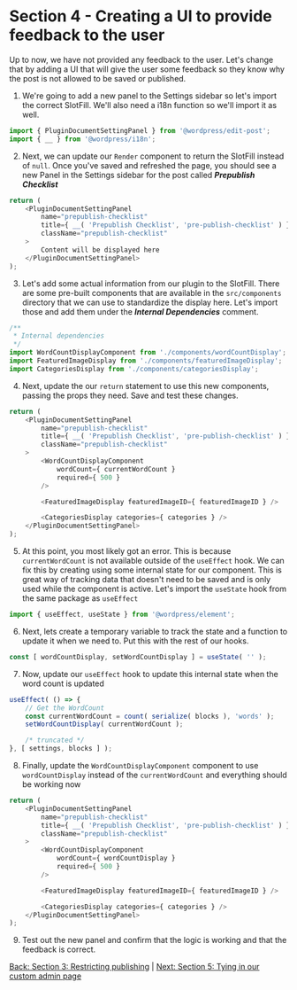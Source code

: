 # Section  4 - Creating a UI to provide feedback to the user
Up to now, we have not provided any feedback to the user. Let's change that by adding a UI that will give the user some feedback so they know why the post is not allowed to be saved or published.

1. We're going to add a new panel to the Settings sidebar so let's import the correct SlotFill. We'll also need a i18n function so we'll import it as well.
```javascript
import { PluginDocumentSettingPanel } from '@wordpress/edit-post';
import { __ } from '@wordpress/i18n';
```

2. Next, we can update our `Render` component to return  the SlotFill instead of `null`. Once you've saved and refreshed the page, you should see a new Panel in the Settings sidebar for the post called ***Prepublish Checklist***
```javascript
return (
	<PluginDocumentSettingPanel
		name="prepublish-checklist"
		title={ __( 'Prepublish Checklist', 'pre-publish-checklist' ) }
		className="prepublish-checklist"
	>
		Content will be displayed here
	</PluginDocumentSettingPanel>
);
```
3. Let's add some actual information from our plugin to the SlotFill. There are some pre-built components that are available in the `src/components` directory that we can use to standardize the display here. Let's import those and add them under the ***Internal Dependencies*** comment.
```javascript
/**
 * Internal dependencies
 */
import WordCountDisplayComponent from './components/wordCountDisplay';
import FeaturedImageDisplay from './components/featuredImageDisplay';
import CategoriesDisplay from './components/categoriesDisplay';
```

4. Next, update the our `return` statement to use this new components, passing the props they need. Save and test these changes.
```javascript
return (
	<PluginDocumentSettingPanel
		name="prepublish-checklist"
		title={ __( 'Prepublish Checklist', 'pre-publish-checklist' ) }
		className="prepublish-checklist"
	>
		<WordCountDisplayComponent
			wordCount={ currentWordCount }
			required={ 500 }
		/>

		<FeaturedImageDisplay featuredImageID={ featuredImageID } />

		<CategoriesDisplay categories={ categories } />
	</PluginDocumentSettingPanel>
);
```

5. At this point, you most likely got an error. This is because `currentWordCount` is not available outside of the `useEffect` hook. We can fix this by creating using some internal state for our component. This is great way of tracking data that doesn't need to be saved and is only used while the component is active. Let's import the `useState` hook from the same package as `useEffect`
```javascript
import { useEffect, useState } from '@wordpress/element';
```

6. Next, lets create a temporary variable to track the state and a function to update it when we need to. Put this with the rest of our hooks.
```javascript
const [ wordCountDisplay, setWordCountDisplay ] = useState( '' );
```

7. Now, update our `useEffect` hook to update this internal state when the word count is updated
```javascript
useEffect( () => {
	// Get the WordCount
	const currentWordCount = count( serialize( blocks ), 'words' );
	setWordCountDisplay( currentWordCount );

	/* truncated */
}, [ settings, blocks ] );
```

8. Finally, update the `WordCountDisplayComponent` component to use `wordCountDisplay` instead of the `currentWordCount` and everything should be working now
```javascript
return (
	<PluginDocumentSettingPanel
		name="prepublish-checklist"
		title={ __( 'Prepublish Checklist', 'pre-publish-checklist' ) }
		className="prepublish-checklist"
	>
		<WordCountDisplayComponent
			wordCount={ wordCountDisplay }
			required={ 500 }
		/>

		<FeaturedImageDisplay featuredImageID={ featuredImageID } />

		<CategoriesDisplay categories={ categories } />
	</PluginDocumentSettingPanel>
);
```
9. Test out the new panel and confirm that the logic is working and that the feedback is correct.

[Back: Section 3: Restricting publishing](./section-3.md) | [Next: Section 5: Tying in our custom admin page](./section-5.md)
